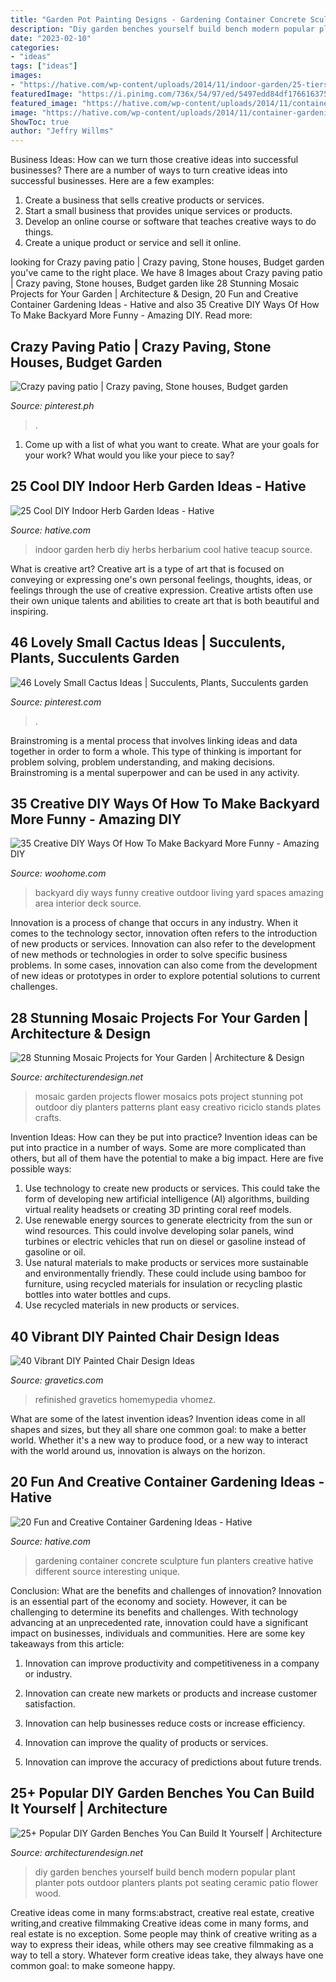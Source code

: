```yaml
---
title: "Garden Pot Painting Designs - Gardening Container Concrete Sculpture Fun Planters Creative Hative Different Source Interesting Unique"
description: "Diy garden benches yourself build bench modern popular plant planter pots outdoor planters plants pot seating ceramic patio flower wood"
date: "2023-02-10"
categories:
- "ideas"
tags: ["ideas"]
images:
- "https://hative.com/wp-content/uploads/2014/11/indoor-garden/25-tiers-of-herbs.jpg"
featuredImage: "https://i.pinimg.com/736x/54/97/ed/5497edd84df17661637511e22c35bc85.jpg"
featured_image: "https://hative.com/wp-content/uploads/2014/11/container-gardening-ideas/9-concrete-sculpture-gardening.jpg"
image: "https://hative.com/wp-content/uploads/2014/11/container-gardening-ideas/9-concrete-sculpture-gardening.jpg"
ShowToc: true
author: "Jeffry Willms"
---
```



Business Ideas: How can we turn those creative ideas into successful businesses?
There are a number of ways to turn creative ideas into successful businesses. Here are a few examples: 
1. Create a business that sells creative products or services.
2. Start a small business that provides unique services or products.
3. Develop an online course or software that teaches creative ways to do things. 
4. Create a unique product or service and sell it online.

	

		
looking for Crazy paving patio | Crazy paving, Stone houses, Budget garden you've came to the right place. We have 8 Images about Crazy paving patio | Crazy paving, Stone houses, Budget garden like 28 Stunning Mosaic Projects for Your Garden | Architecture &amp; Design, 20 Fun and Creative Container Gardening Ideas - Hative and also 35 Creative DIY Ways Of How To Make Backyard More Funny - Amazing DIY. Read more:
		
    
## Crazy Paving Patio | Crazy Paving, Stone Houses, Budget Garden

<img loading=lazy src="https://i.pinimg.com/736x/54/97/ed/5497edd84df17661637511e22c35bc85.jpg" onerror="this.onerror=null;this.src='https://tse2.mm.bing.net/th?id=OIP._gv0gAe3HksiIwZrzJ81ogHaJ3&amp;pid=15.1';" alt="Crazy paving patio | Crazy paving, Stone houses, Budget garden">

_Source: pinterest.ph_

>. 

	

1. Come up with a list of what you want to create. What are your goals for your work? What would you like your piece to say? 

    
## 25 Cool DIY Indoor Herb Garden Ideas - Hative

<img loading=lazy src="https://hative.com/wp-content/uploads/2014/11/indoor-garden/25-tiers-of-herbs.jpg" onerror="this.onerror=null;this.src='https://tse2.mm.bing.net/th?id=OIP.4RnxXOb-65zizvkcVai5qAHaK_&amp;pid=15.1';" alt="25 Cool DIY Indoor Herb Garden Ideas - Hative">

_Source: hative.com_

>indoor garden herb diy herbs herbarium cool hative teacup source. 

	

What is creative art?
Creative art is a type of art that is focused on conveying or expressing one's own personal feelings, thoughts, ideas, or feelings through the use of creative expression. Creative artists often use their own unique talents and abilities to create art that is both beautiful and inspiring.

    
## 46 Lovely Small Cactus Ideas | Succulents, Plants, Succulents Garden

<img loading=lazy src="https://i.pinimg.com/736x/be/1a/37/be1a379d011edfb4dd55d2dc1880a84b.jpg" onerror="this.onerror=null;this.src='https://tse1.mm.bing.net/th?id=OIP.6hGwot-MjEiOQ-DKlm9y1wHaJ3&amp;pid=15.1';" alt="46 Lovely Small Cactus Ideas | Succulents, Plants, Succulents garden">

_Source: pinterest.com_

>. 

	

Brainstroming is a mental process that involves linking ideas and data together in order to form a whole. This type of thinking is important for problem solving, problem understanding, and making decisions. Brainstroming is a mental superpower and can be used in any activity.

    
## 35 Creative DIY Ways Of How To Make Backyard More Funny - Amazing DIY

<img loading=lazy src="http://www.woohome.com/wp-content/uploads/2013/08/DIY-Ways-Of-Backyard-24.jpg" onerror="this.onerror=null;this.src='https://tse4.mm.bing.net/th?id=OIP.7zS8GvfqEDI8BKJD_DQ0KwHaJT&amp;pid=15.1';" alt="35 Creative DIY Ways Of How To Make Backyard More Funny - Amazing DIY">

_Source: woohome.com_

>backyard diy ways funny creative outdoor living yard spaces amazing area interior deck source. 

	

Innovation is a process of change that occurs in any industry. When it comes to the technology sector, innovation often refers to the introduction of new products or services. Innovation can also refer to the development of new methods or technologies in order to solve specific business problems. In some cases, innovation can also come from the development of new ideas or prototypes in order to explore potential solutions to current challenges.

    
## 28 Stunning Mosaic Projects For Your Garden | Architecture &amp; Design

<img loading=lazy src="http://cdn.architecturendesign.net/wp-content/uploads/2014/09/mosaic-garden-project-26.jpg" onerror="this.onerror=null;this.src='https://tse4.mm.bing.net/th?id=OIP.RrwAhHN0J_kyM62teXiErQHaNv&amp;pid=15.1';" alt="28 Stunning Mosaic Projects for Your Garden | Architecture &amp; Design">

_Source: architecturendesign.net_

>mosaic garden projects flower mosaics pots project stunning pot outdoor diy planters patterns plant easy creativo riciclo stands plates crafts. 

	

Invention Ideas: How can they be put into practice?
Invention ideas can be put into practice in a number of ways. Some are more complicated than others, but all of them have the potential to make a big impact. Here are five possible ways: 
1. Use technology to create new products or services. This could take the form of developing new artificial intelligence (AI) algorithms, building virtual reality headsets or creating 3D printing coral reef models.
2. Use renewable energy sources to generate electricity from the sun or wind resources. This could involve developing solar panels, wind turbines or electric vehicles that run on diesel or gasoline instead of gasoline or oil. 
3. Use natural materials to make products or services more sustainable and environmentally friendly. These could include using bamboo for furniture, using recycled materials for insulation or recycling plastic bottles into water bottles and cups. 
4. Use recycled materials in new products or services.

    
## 40 Vibrant DIY Painted Chair Design Ideas

<img loading=lazy src="https://www.gravetics.com/wp-content/uploads/2017/08/antique-chair.jpg" onerror="this.onerror=null;this.src='https://tse3.mm.bing.net/th?id=OIP.kbwF7QJYMqQxUS2c2jpkCwHaJ4&amp;pid=15.1';" alt="40 Vibrant DIY Painted Chair Design Ideas">

_Source: gravetics.com_

>refinished gravetics homemypedia vhomez. 

	

What are some of the latest invention ideas?
Invention ideas come in all shapes and sizes, but they all share one common goal: to make a better world. Whether it's a new way to produce food, or a new way to interact with the world around us, innovation is always on the horizon.

    
## 20 Fun And Creative Container Gardening Ideas - Hative

<img loading=lazy src="https://hative.com/wp-content/uploads/2014/11/container-gardening-ideas/9-concrete-sculpture-gardening.jpg" onerror="this.onerror=null;this.src='https://tse2.mm.bing.net/th?id=OIP.cbD5ktlbGPAkDhat5Q9BvAHaIc&amp;pid=15.1';" alt="20 Fun and Creative Container Gardening Ideas - Hative">

_Source: hative.com_

>gardening container concrete sculpture fun planters creative hative different source interesting unique. 

	

Conclusion: What are the benefits and challenges of innovation?
Innovation is an essential part of the economy and society. However, it can be challenging to determine its benefits and challenges. With technology advancing at an unprecedented rate, innovation could have a significant impact on businesses, individuals and communities. Here are some key takeaways from this article:
1. Innovation can improve productivity and competitiveness in a company or industry.

2. Innovation can create new markets or products and increase customer satisfaction.

3. Innovation can help businesses reduce costs or increase efficiency.

4. Innovation can improve the quality of products or services.

5. Innovation can improve the accuracy of predictions about future trends.

    
## 25+ Popular DIY Garden Benches You Can Build It Yourself | Architecture

<img loading=lazy src="http://www.woohome.com/wp-content/uploads/2014/04/DIY-Benches-for-Garden-23.jpg" onerror="this.onerror=null;this.src='https://tse2.mm.bing.net/th?id=OIP.7e3FdKfViuZ0nbtxKdvFWQHaJ3&amp;pid=15.1';" alt="25+ Popular DIY Garden Benches You Can Build It Yourself | Architecture">

_Source: architecturendesign.net_

>diy garden benches yourself build bench modern popular plant planter pots outdoor planters plants pot seating ceramic patio flower wood. 

	

Creative ideas come in many forms:abstract, creative real estate, creative writing,and creative filmmaking
Creative ideas come in many forms, and real estate is no exception. Some people may think of creative writing as a way to express their ideas, while others may see creative filmmaking as a way to tell a story. Whatever form creative ideas take, they always have one common goal: to make someone happy.

